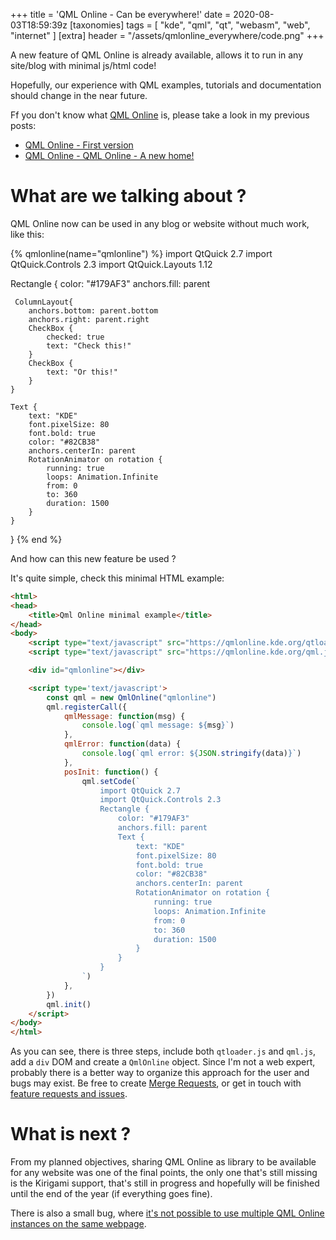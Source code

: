 +++
title = 'QML Online - Can be everywhere!'
date = 2020-08-03T18:59:39z
[taxonomies]
tags = [ "kde", "qml", "qt", "webasm", "web", "internet" ]
[extra]
header = "/assets/qmlonline_everywhere/code.png"
+++

A new feature of QML Online is already available, allows it to run in any site/blog with minimal js/html code!

Hopefully, our experience with QML examples, tutorials and documentation should change in the near future.

<!-- more -->

Ff you don't know what [QML Online](https://qmlonline.kde.org/) is, please take a look in my previous posts:
 - [QML Online - First version](../qmlonline-first-version)
 - [QML Online - QML Online - A new home!](../qmlonline-a-new-home)

# What are we talking about ?

QML Online now can be used in any blog or website without much work, like this:

<script type="text/javascript" src="https://qmlonline.kde.org/qtloader.js"></script>
<script type="text/javascript" src="https://qmlonline.kde.org/qml.js"></script>

{% qmlonline(name="qmlonline") %}
import QtQuick 2.7
import QtQuick.Controls 2.3
import QtQuick.Layouts 1.12

Rectangle {
    color: "#179AF3"
    anchors.fill: parent

     ColumnLayout{
        anchors.bottom: parent.bottom
        anchors.right: parent.right
        CheckBox {
            checked: true
            text: "Check this!"
        }
        CheckBox {
            text: "Or this!"
        }
    }

    Text {
        text: "KDE"
        font.pixelSize: 80
        font.bold: true
        color: "#82CB38"
        anchors.centerIn: parent
        RotationAnimator on rotation {
            running: true
            loops: Animation.Infinite
            from: 0
            to: 360
            duration: 1500
        }
    }
}
{% end %}

And how can this new feature be used ?

It's quite simple, check this minimal HTML example:

```html
<html>
<head>
    <title>Qml Online minimal example</title>
</head>
<body>
    <script type="text/javascript" src="https://qmlonline.kde.org/qtloader.js"></script>
    <script type="text/javascript" src="https://qmlonline.kde.org/qml.js"></script>

    <div id="qmlonline"></div>

    <script type='text/javascript'>
        const qml = new QmlOnline("qmlonline")
        qml.registerCall({
            qmlMessage: function(msg) {
                console.log(`qml message: ${msg}`)
            },
            qmlError: function(data) {
                console.log(`qml error: ${JSON.stringify(data)}`)
            },
            posInit: function() {
                qml.setCode(`
                    import QtQuick 2.7
                    import QtQuick.Controls 2.3
                    Rectangle {
                        color: "#179AF3"
                        anchors.fill: parent
                        Text {
                            text: "KDE"
                            font.pixelSize: 80
                            font.bold: true
                            color: "#82CB38"
                            anchors.centerIn: parent
                            RotationAnimator on rotation {
                                running: true
                                loops: Animation.Infinite
                                from: 0
                                to: 360
                                duration: 1500
                            }
                        }
                    }
                `)
            },
        })
        qml.init()
    </script>
</body>
</html>
```

As you can see, there is three steps, include both `qtloader.js` and `qml.js`, add a `div` DOM and create a `QmlOnline` object.
Since I'm not a web expert, probably there is a better way to organize this approach for the user and bugs may exist.
Be free to create [Merge Requests](https://invent.kde.org/webapps/qmlonline/-/merge_requests), or get in touch with [feature requests and issues](https://invent.kde.org/webapps/qmlonline/-/issues/new).

# What is next ?

From my planned objectives, sharing QML Online as library to be available for any website was one of the final points, the only one that's still missing is the Kirigami support, that's still in progress and hopefully will be finished until the end of the year (if everything goes fine).

There is also a small bug, where [it's not possible to use multiple QML Online instances on the same webpage](https://invent.kde.org/webapps/qmlonline/-/issues/3).